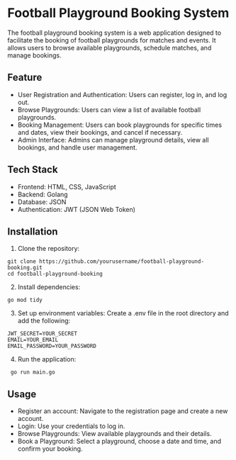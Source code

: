 # Football Playground Booking System

The football playground booking system is a web application designed to facilitate the booking of football playgrounds for matches and events. It allows users to browse available playgrounds, schedule matches, and manage bookings.

## Feature
- User Registration and Authentication: Users can register, log in, and log out.
- Browse Playgrounds: Users can view a list of available football playgrounds.
- Booking Management: Users can book playgrounds for specific times and dates, view their bookings, and cancel if necessary.
- Admin Interface: Admins can manage playground details, view all bookings, and handle user management.

## Tech Stack
- Frontend: HTML, CSS, JavaScript
- Backend: Golang
- Database: JSON
- Authentication: JWT (JSON Web Token)

## Installation
1. Clone the repository:
```
git clone https://github.com/yourusername/football-playground-booking.git
cd football-playground-booking
```
2. Install dependencies:
```
go mod tidy
 ```
3. Set up environment variables:
Create a .env file in the root directory and add the following:
```
JWT_SECRET=YOUR_SECRET
EMAIL=YOUR_EMAIL
EMAIL_PASSWORD=YOUR_PASSWORD
```
4. Run the application:
```
 go run main.go
```
## Usage
- Register an account: Navigate to the registration page and create a new account.
- Login: Use your credentials to log in.
- Browse Playgrounds: View available playgrounds and their details.
- Book a Playground: Select a playground, choose a date and time, and confirm your booking.



